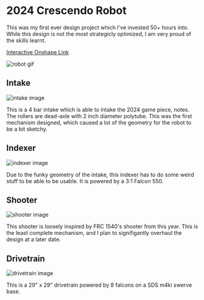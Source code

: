 # 2024 Crescendo Robot 
This was my first ever design project which I've invested 50+ hours into. While this design is not the most strategicly optimized, I am very proud of the skills learnt. 

[Interactive Onshape Link](https://cad.onshape.com/documents/d69f205208085775f34f9975/w/4b04278cab133aa93c007a42/e/86c95bab431cafa26690e7d9)

![robot gif](https://github.com/user-attachments/assets/81b529be-2e6f-4895-ac1a-9041c231ed46)

## Intake 
![intake image](https://github.com/user-attachments/assets/019317c6-22d6-42cb-8011-bcff94bb2537)

This is a 4 bar intake which is able to intake the 2024 game piece, notes. The rollers are dead-axle with 2 inch diameter polytube. This was the first mechanism designed, 
which caused a lot of the geometry for the robot to be a bit sketchy. 

## Indexer 
![indexer image](https://github.com/user-attachments/assets/ebd7c345-af7c-4754-9395-fd7f10375415)

Due to the funky geometry of the intake, this indexer has to do some weird stuff to be able to be usable. It is powered by a 3:1 Falcon 550. 

## Shooter 
![shooter image](https://github.com/user-attachments/assets/5ffe6ded-ed53-4eaf-9694-7c4d987f2f26)

This shooter is loosely inspired by FRC 1540's shooter from this year. This is the least complete mechanism, and I plan to signifigantly overhaul the design at a later date. 

## Drivetrain 
![drivetrain image](https://github.com/user-attachments/assets/02168da8-c130-48b8-83fb-7025f1ddbfe5)

This is a 29" x 29" drivetrain powered by 8 falcons on a SDS m4ki swerve base.   
